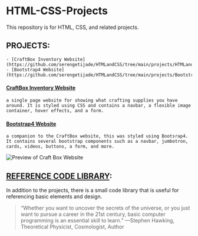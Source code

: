 # HTML-CSS-Projects
This repository is for HTML, CSS, and related projects.

## PROJECTS:
```
- [CraftBox Inventory Website](https://github.com/serengetijade/HTMLandCSS/tree/main/projects/HTMLandCSSWebsite)
- [Bootstrap4 Website](https://github.com/serengetijade/HTMLandCSS/tree/main/projects/Bootstrap4Project)
```
#### [CraftBox Inventory Website](https://github.com/serengetijade/HTMLandCSS/tree/main/projects/HTMLandCSSWebsite)
    a single page website for showing what crafting supplies you have around. It is styled using CSS and contains a navbar, a flexible image container, hover effects, and a form. 

#### [Bootstrap4 Website](https://github.com/serengetijade/HTMLandCSS/tree/main/projects/Bootstrap4Project)
    a companion to the CraftBox website, this was styled using Bootsrap4. It contains several bootstrap components such as a navbar, jumbotron, cards, videos, buttons, a form, and more. 

![Preview of Craft Box Website](https://raw.githubusercontent.com/serengetijade/HTMLandCSS/main/images/readme1.jpg)

## [REFERENCE CODE LIBRARY](https://github.com/serengetijade/HTMLandCSS/tree/main/html):
In addition to the projects, there is a small code library that is useful for referencing basic elements and design. 


>“Whether you want to uncover the secrets of the universe, or you just want to pursue a career in the 21st century, basic computer programming is an essential skill to learn.”
—Stephen Hawking, Theoretical Physicist, Cosmologist, Author